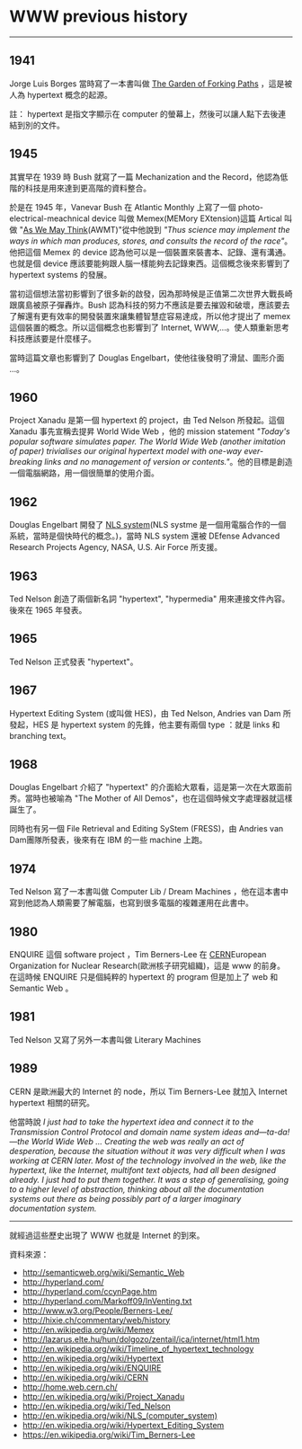 # WWW previous history

----

## 1941

Jorge Luis Borges 當時寫了一本書叫做 [The Garden of Forking Paths](http://en.wikipedia.org/wiki/The_Garden_of_Forking_Paths) ，這是被人為 hypertext 概念的起源。

註： hypertext 是指文字顯示在 computer 的螢幕上，然後可以讓人點下去後連結到別的文件。


## 1945

其實早在 1939 時 Bush 就寫了一篇 Mechanization and the Record，他認為低階的科技是用來達到更高階的資料整合。

於是在 1945 年，Vanevar Bush 在 Atlantic Monthly 上寫了一個 photo-electrical-meachnical device 叫做 Memex(MEMory EXtension)這篇 Artical 叫做 "[As We May Think](http://en.wikipedia.org/wiki/As_We_May_Think)(AWMT)"從中他說到 _"Thus science may implement the ways in which man produces, stores, and consults the record of the race"_。他把這個 Memex 的 device 認為他可以是一個裝置來裝書本、記錄、還有溝通。也就是個 device 應該要能夠跟人腦一樣能夠去記錄東西。這個概念後來影響到了 hypertext systems 的發展。

當初這個想法當初影響到了很多新的啟發，因為那時候是正值第二次世界大戰長崎跟廣島被原子彈轟炸。Bush 認為科技的努力不應該是要去摧毀和破壞，應該要去了解還有更有效率的開發裝置來讓集體智慧症容易達成，所以他才提出了 memex 這個裝置的概念。所以這個概念也影響到了 Internet, WWW,...。使人類重新思考科技應該要是什麼樣子。

當時這篇文章也影響到了 Douglas Engelbart，使他往後發明了滑鼠、圖形介面  ...。

## 1960

Project Xanadu 是第一個 hypertext 的 project，由 Ted Nelson 所發起。這個 Xanadu 事先宣稱去提昇 World Wide Web ，他的 mission statement _"Today's popular software simulates paper. The World Wide Web (another imitation of paper) trivialises our original hypertext model with one-way ever-breaking links and no management of version or contents."_。他的目標是創造一個電腦網路，用一個很簡單的使用介面。

## 1962 

Douglas Engelbart 開發了 [NLS system](http://en.wikipedia.org/wiki/NLS_(computer_system))(NLS systme 是一個用電腦合作的一個系統，當時是個快時代的概念。)，當時 NLS system 還被 DEfense Advanced Research Projects Agency, NASA, U.S. Air Force 所支援。

## 1963

Ted Nelson 創造了兩個新名詞 "hypertext", "hypermedia" 用來連接文件內容。後來在 1965 年發表。

## 1965

Ted Nelson 正式發表 "hypertext"。

## 1967

Hypertext Editing System (或叫做 HES)，由 Ted Nelson, Andries van Dam 所發起，HES 是 hypertext system 的先鋒，他主要有兩個 type ：就是 links 和 branching text。

## 1968

Douglas Engelbart 介紹了 "hypertext" 的介面給大眾看，這是第一次在大眾面前秀。當時也被喻為 "The Mother of All Demos"，也在這個時候文字處理器就這樣誕生了。

同時也有另一個 File Retrieval and Editing SyStem (FRESS)，由 Andries van Dam團隊所發表，後來有在 IBM 的一些 machine 上跑。

## 1974

Ted Nelson 寫了一本書叫做  Computer Lib / Dream Machines ，他在這本書中寫到他認為人類需要了解電腦，也寫到很多電腦的複雜運用在此書中。

## 1980

ENQUIRE 這個 software project ，Tim Berners-Lee 在 [CERN](http://en.wikipedia.org/wiki/CERN)European Organization for Nuclear Research(歐洲核子研究組織)，這是 www 的前身。在這時候 ENQUIRE 只是個純粹的 hypertext 的 program 但是加上了 web 和 Semantic Web 。

## 1981

Ted Nelson 又寫了另外一本書叫做 Literary Machines

## 1989

CERN 是歐洲最大的 Internet 的 node，所以 Tim Berners-Lee 就加入 Internet hypertext 相關的研究。

他當時說 _I just had to take the hypertext idea and connect it to the Transmission Control Protocol and domain name system ideas and—ta-da!—the World Wide Web ... Creating the web was really an act of desperation, because the situation without it was very difficult when I was working at CERN later. Most of the technology involved in the web, like the hypertext, like the Internet, multifont text objects, had all been designed already. I just had to put them together. It was a step of generalising, going to a higher level of abstraction, thinking about all the documentation systems out there as being possibly part of a larger imaginary documentation system._


-----

就經過這些歷史出現了 WWW 也就是 Internet 的到來。


資料來源：
- http://semanticweb.org/wiki/Semantic_Web
- http://hyperland.com/
- http://hyperland.com/ccynPage.htm
- http://hyperland.com/Markoff09/InVenting.txt
- http://www.w3.org/People/Berners-Lee/
- http://hixie.ch/commentary/web/history
- http://en.wikipedia.org/wiki/Memex
- http://lazarus.elte.hu/hun/dolgozo/zentail/ica/internet/html1.htm
- http://en.wikipedia.org/wiki/Timeline_of_hypertext_technology
- http://en.wikipedia.org/wiki/Hypertext
- http://en.wikipedia.org/wiki/ENQUIRE
- http://en.wikipedia.org/wiki/CERN
- http://home.web.cern.ch/
- http://en.wikipedia.org/wiki/Project_Xanadu
- http://en.wikipedia.org/wiki/Ted_Nelson
- http://en.wikipedia.org/wiki/NLS_(computer_system)
- http://en.wikipedia.org/wiki/Hypertext_Editing_System
- https://en.wikipedia.org/wiki/Tim_Berners-Lee
